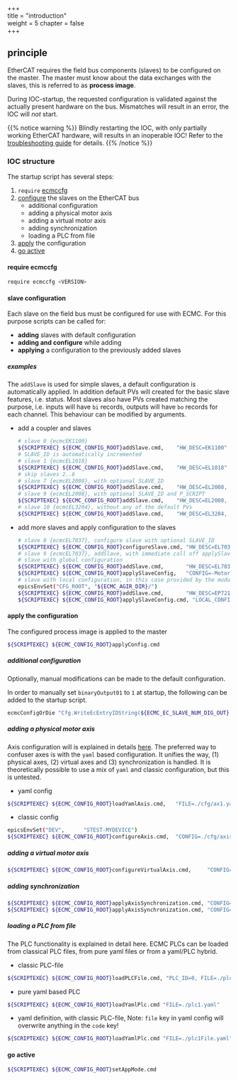 +++  
title = "introduction"   
weight = 5
chapter = false  
+++  

## principle
EtherCAT requires the field bus components (slaves) to be configured on the master.
The master must know about the data exchanges with the slaves, this is referred to as **process image**.

During IOC-startup, the requested configuration is validated against the actually present hardware on the bus.
Mismatches will result in an error, the IOC will _not_ start.

{{% notice warning %}}
Blindly restarting the IOC, with only partially working EtherCAT hardware, will results in an inoperable IOC! Refer to the [troubleshooting guide](../troubleshooting) for details.
{{% /notice %}}

### IOC structure
The startup script has several steps:

1. `require` [ecmccfg](#require-ecmccfg)
1. [configure](#slave-configuration) the slaves on the EtherCAT bus
    - additional configuration
    - adding a physical motor axis
    - adding a virtual motor axis
    - adding synchronization
    - loading a PLC from file
1. [apply](#apply-the-configuration) the configuration
1. [go active](#go-active)

#### require ecmccfg
  ```bash
  require ecmccfg <VERSION>
  ```

#### slave configuration
Each slave on the field bus must be configured for use with ECMC.
For this purpose scripts can be called for:

* **adding** slaves with default configuration
* **adding and configure** while adding
* **applying** a configuration to the previously added slaves

##### examples
The `addSlave` is used for simple slaves, a default configuration is automatically applied.
In addition default PVs will created for the basic slave features, i.e. status.
Most slaves also have PVs created matching the purpose, i.e. inputs will have `bi` records, outputs will have `bo` records for each channel.
This behaviour can be modified by arguments.

* add a coupler and slaves
  ```bash
  # slave 0 {ecmcEK1100}
  ${SCRIPTEXEC} ${ECMC_CONFIG_ROOT}addSlave.cmd,    "HW_DESC=EK1100"
  # SLAVE_ID is automatically incremented
  # slave 1 {ecmcEL1018}
  ${SCRIPTEXEC} ${ECMC_CONFIG_ROOT}addSlave.cmd,    "HW_DESC=EL1018"
  # skip slaves 2..6
  # slave 7 {ecmcEL2008}, with optional SLAVE_ID
  ${SCRIPTEXEC} ${ECMC_CONFIG_ROOT}addSlave.cmd,    "HW_DESC=EL2008, SLAVE_ID=7"
  # slave 9 {ecmcEL2008}, with optional SLAVE_ID and P_SCRIPT
  ${SCRIPTEXEC} ${ECMC_CONFIG_ROOT}addSlave.cmd,    "HW_DESC=EL2008, SLAVE_ID=7, P_SCRIPT=mXsXXX"
  # slave 10 {ecmcEL3204}, without any of the default PVs
  ${SCRIPTEXEC} ${ECMC_CONFIG_ROOT}addSlave.cmd,    "HW_DESC=EL3204, DEFAULT_SUBS=false, DEFAULT_SLAVE_PVS=true"

  ```

* add more slaves and apply configuration to the slaves
  ```bash
  # slave 8 {ecmcEL7037}, configure slave with optional SLAVE_ID
  ${SCRIPTEXEC} ${ECMC_CONFIG_ROOT}configureSlave.cmd, "HW_DESC=EL7037, CONFIG=-Motor-Nanotec-ST4118L1804-B, SLAVE_ID=8"
  # slave 9 {ecmcEL7037}, addSlave, with immediate call off applySlaveConfig
  # slave with global configuration
  ${SCRIPTEXEC} ${ECMC_CONFIG_ROOT}addSlave.cmd,       "HW_DESC=EL7037"
  ${SCRIPTEXEC} ${ECMC_CONFIG_ROOT}applySlaveConfig,   "CONFIG=-Motor-Nanotec-ST4118L1804-B"
  # slave with local configuration, in this case provided by the module `ECMC_AGIR`
  epicsEnvSet("CFG_ROOT", "${ECMC_AGIR_DIR}/")
  ${SCRIPTEXEC} ${ECMC_CONFIG_ROOT}addSlave.cmd,       "HW_DESC=EP7211-0034_ALL"
  ${SCRIPTEXEC} ${ECMC_CONFIG_ROOT}applySlaveConfig.cmd, "LOCAL_CONFIG=${CFG_ROOT}AM8211_AGIR.cfg"
  ```

#### apply the configuration
The configured process image is applied to the master
  ```bash
  ${SCRIPTEXEC} ${ECMC_CONFIG_ROOT}applyConfig.cmd
  ```

##### additional configuration
Optionally, manual modifications can be made to the default configuration.

In order to manually set `binaryOutput01` to `1` at startup, the following can be added to the startup script.
  ```bash
  ecmcConfigOrDie "Cfg.WriteEcEntryIDString(${ECMC_EC_SLAVE_NUM_DIG_OUT},binaryOutput01,1)"
  ```

##### adding a physical motor axis
Axis configuration will is explained in details [here](../axis).
The preferred way to confuser axes is with the `yaml` based configuration.
It unifies the way, (1) physical axes, (2) virtual axes and (3) synchronization is handled.
It is theoretically possible to use a mix of `yaml` and classic configuration, but this is untested.

  * yaml config
  ```bash
  ${SCRIPTEXEC} ${ECMC_CONFIG_ROOT}loadYamlAxis.cmd,   "FILE=./cfg/ax1.yaml, DEV=${DEV}, DRV_SLAVE=4, ENC_SLAVE=3, ENC_CHANNEL=01"
  ```
  * classic config
  ```bash
  epicsEnvSet("DEV",      "STEST-MYDEVICE")
  ${SCRIPTEXEC} ${ECMC_CONFIG_ROOT}configureAxis.cmd,  "CONFIG=./cfg/axis_1"
  ```

##### adding a virtual motor axis
  ```bash
  ${SCRIPTEXEC} ${ECMC_CONFIG_ROOT}configureVirtualAxis.cmd,     "CONFIG=./cfg/axis_11_virt"
  ```

##### adding synchronization
  ```bash
  ${SCRIPTEXEC} ${ECMC_CONFIG_ROOT}applyAxisSynchronization.cmd, "CONFIG=./cfg/axis_1_sync"
  ${SCRIPTEXEC} ${ECMC_CONFIG_ROOT}applyAxisSynchronization.cmd, "CONFIG=./cfg/axis_11_sync"
  ```   

##### loading a PLC from file
The PLC functionality is explained in detail here.
ECMC PLCs can be loaded from classical PLC files, from pure yaml files or from a yaml/PLC hybrid.
  * classic PLC-file
  ```bash
  ${SCRIPTEXEC} ${ECMC_CONFIG_ROOT}loadPLCFile.cmd, "PLC_ID=0, FILE=./plc/homeSlit.plc, SAMPLE_RATE_MS=100"
  ```
  * pure yaml based PLC
  ```bash
  ${SCRIPTEXEC} ${ECMC_CONFIG_ROOT}loadYamlPlc.cmd "FILE=./plc1.yaml"
  ```
  * yaml definition, with classic PLC-file, Note: `file` key in yaml config will overwrite anything in the `code` key!
  ```bash
  ${SCRIPTEXEC} ${ECMC_CONFIG_ROOT}loadYamlPlc.cmd "FILE=./plc1File.yaml"
  ```

#### go active
  ```bash
  ${SCRIPTEXEC} ${ECMC_CONFIG_ROOT}setAppMode.cmd
  ```
